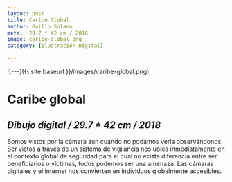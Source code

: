 ```yaml
---
layout: post
title: Caribe Global
author: Guillo Solano
meta:  29.7 * 42 cm / 2018
image: caribe-global.png
category: [Ilustración Digital]

---
```


![---]({{ site.baseurl }}/images/caribe-global.png)

# Caribe global
## _Dibujo digital / 29.7 * 42 cm / 2018_

Somos vistos por la cámara aun cuando no podamos verla observándonos. Ser vistos a través de un sistema de vigilancia nos ubica inmediatamente en el contexto global de seguridad para el cual no existe diferencia entre ser beneficiarios o víctimas, todos podemos ser una amenaza. Las cámaras digitales y el internet nos convierten en individuos globalmente accesibles.
